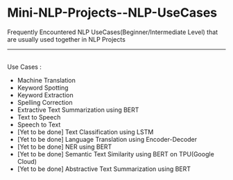 # Mini-NLP-Projects--NLP-UseCases
 Frequently Encountered NLP UseCases(Beginner/Intermediate Level) that are usually used together in NLP Projects
<hr>
<br>
Use Cases : 
<ul>
 <li>Machine Translation</li>
 <li>Keyword Spotting</li>
 <li>Keyword Extraction</li>
 <li>Spelling Correction</li>
 <li>Extractive Text Summarization using BERT</li>
 <li>Text to Speech</li>
 <li>Speech to Text</li>
 <li>[Yet to be done] Text Classification using LSTM</li>
 <li>[Yet to be done] Language Translation using Encoder-Decoder</li>
 <li>[Yet to be done] NER using BERT</li>
 <li>[Yet to be done] Semantic Text Similarity using BERT on TPU(Google Cloud)</li>
 <li>[Yet to be done] Abstractive Text Summarization using BERT</li>
</ul>
